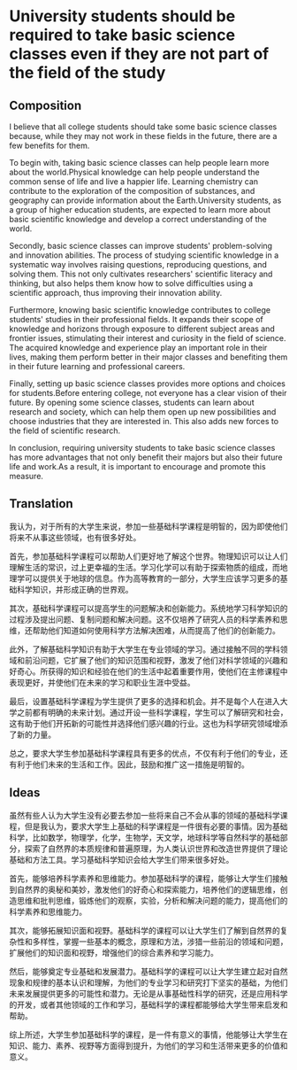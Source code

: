 # University students should be required to take basic science classes even if they are not part of the field of the study

## Composition

I believe that all college students should take some basic science classes because, while they may not work in these fields in the future, there are a few benefits for them. 

To begin with, taking basic science classes can help people learn more about the world.Physical knowledge can help people understand the common sense of life and live a happier life. Learning chemistry can contribute to the exploration of the composition of substances, and geography can provide information about the Earth.University students, as a group of higher education students, are expected to learn more about basic scientific knowledge and develop a correct understanding of the world. 

Secondly, basic science classes can improve students' problem-solving and innovation abilities. The process of studying scientific knowledge in a systematic way involves raising questions, reproducing questions, and solving them. This not only cultivates researchers' scientific literacy and thinking, but also helps them know how to solve difficulties using a scientific approach, thus improving their innovation ability. 

Furthermore, knowing basic scientific knowledge contributes to college students' studies in their professional fields. It expands their scope of knowledge and horizons through exposure to different subject areas and frontier issues, stimulating their interest and curiosity in the field of science. The acquired knowledge and experience play an important role in their lives, making them perform better in their major classes and benefiting them in their future learning and professional careers.

Finally, setting up basic science classes provides more options and choices for students.Before entering college, not everyone has a clear vision of their future. By opening some science classes, students can learn about research and society, which can help them open up new possibilities and choose industries that they are interested in. This also adds new forces to the field of scientific research. 

In conclusion, requiring university students to take basic science classes has more advantages that not only benefit their majors but also their future life and work.As a result, it is important to encourage and promote this measure.

<div style="page-break-after: always;"></div>

## Translation
我认为，对于所有的大学生来说，参加一些基础科学课程是明智的，因为即使他们将来不从事这些领域，也有很多好处。

首先，参加基础科学课程可以帮助人们更好地了解这个世界。物理知识可以让人们理解生活的常识，过上更幸福的生活。学习化学可以有助于探索物质的组成，而地理学可以提供关于地球的信息。作为高等教育的一部分，大学生应该学习更多的基础科学知识，并形成正确的世界观。

其次，基础科学课程可以提高学生的问题解决和创新能力。系统地学习科学知识的过程涉及提出问题、复制问题和解决问题。这不仅培养了研究人员的科学素养和思维，还帮助他们知道如何使用科学方法解决困难，从而提高了他们的创新能力。

此外，了解基础科学知识有助于大学生在专业领域的学习。通过接触不同的学科领域和前沿问题，它扩展了他们的知识范围和视野，激发了他们对科学领域的兴趣和好奇心。所获得的知识和经验在他们的生活中起着重要作用，使他们在主修课程中表现更好，并使他们在未来的学习和职业生涯中受益。

最后，设置基础科学课程为学生提供了更多的选择和机会。并不是每个人在进入大学之前都有明确的未来计划。通过开设一些科学课程，学生可以了解研究和社会，这有助于他们开拓新的可能性并选择他们感兴趣的行业。这也为科学研究领域增添了新的力量。

总之，要求大学生参加基础科学课程具有更多的优点，不仅有利于他们的专业，还有利于他们未来的生活和工作。因此，鼓励和推广这一措施是明智的。

## Ideas
虽然有些人认为大学生没有必要去参加一些将来自己不会从事的领域的基础科学课程，但是我认为，要求大学生上基础的科学课程是一件很有必要的事情。因为基础科学，比如数学，物理学，化学，生物学，天文学，地球科学等自然科学的基础部分，探索了自然界的本质规律和普遍原理，为人类认识世界和改造世界提供了理论基础和方法工具。学习基础科学知识会给大学生们带来很多好处。

首先，能够培养科学素养和思维能力。参加基础科学的课程，能够让大学生们接触到自然界的奥秘和美妙，激发他们的好奇心和探索能力，培养他们的逻辑思维，创造思维和批判思维，锻炼他们的观察，实验，分析和解决问题的能力，提高他们的科学素养和思维能力。

其次，能够拓展知识面和视野。基础科学的课程可以让大学生们了解到自然界的复杂性和多样性，掌握一些基本的概念，原理和方法，涉猎一些前沿的领域和问题，扩展他们的知识面和视野，增强他们的综合素养和学习能力。

然后，能够奠定专业基础和发展潜力。基础科学的课程可以让大学生建立起对自然现象和规律的基本认识和理解，为他们的专业学习和研究打下坚实的基础，为他们未来发展提供更多的可能性和潜力。无论是从事基础性科学的研究，还是应用科学的开发，或者其他领域的工作和学习，基础科学的课程都能够给大学生带来启发和帮助。

综上所述，大学生参加基础科学的课程，是一件有意义的事情，他能够让大学生在知识、能力、素养、视野等方面得到提升，为他们的学习和生活带来更多的价值和意义。